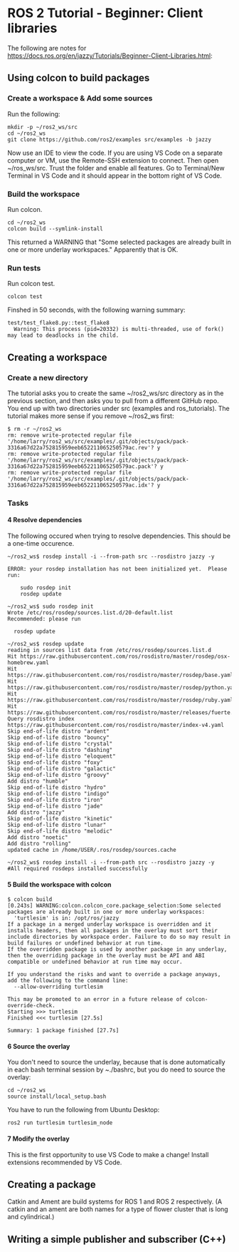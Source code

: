 # ROS 2 Tutorial - Beginner: Client libraries

The following are notes for <https://docs.ros.org/en/jazzy/Tutorials/Beginner-Client-Libraries.html>:

## Using colcon to build packages

### Create a workspace & Add some sources

Run the following:

    mkdir -p ~/ros2_ws/src
    cd ~/ros2_ws
    git clone https://github.com/ros2/examples src/examples -b jazzy

Now use an IDE to view the code. If you are using VS Code on a separate computer or VM, use the Remote-SSH extension to connect. Then open ~/ros_ws/src. Trust the folder and enable all features. Go to Terminal/New Terminal in VS Code and it should appear in the bottom right of VS Code.

### Build the workspace

Run colcon.

    cd ~/ros2_ws
    colcon build --symlink-install

This returned a WARNING that "Some selected packages are already built in one or more underlay workspaces." Apparently that is OK.

### Run tests

Run colcon test.

    colcon test

Finshed in 50 seconds, with the following warning summary:

    test/test_flake8.py::test_flake8
      Warning: This process (pid=20332) is multi-threaded, use of fork() may lead to deadlocks in the child.

## Creating a workspace

### Create a new directory

The tutorial asks you to create the same ~/ros2_ws/src directory as in the previous section, and then asks you to pull from a different GitHub repo. You end up with two directories under src (examples and ros_tutorials). The tutorial makes more sense if you remove ~/ros2_ws first:

    $ rm -r ~/ros2_ws
    rm: remove write-protected regular file '/home/larry/ros2_ws/src/examples/.git/objects/pack/pack-3316a67d22a752815959eeb652211065250579ac.rev'? y
    rm: remove write-protected regular file '/home/larry/ros2_ws/src/examples/.git/objects/pack/pack-3316a67d22a752815959eeb652211065250579ac.pack'? y
    rm: remove write-protected regular file '/home/larry/ros2_ws/src/examples/.git/objects/pack/pack-3316a67d22a752815959eeb652211065250579ac.idx'? y

### Tasks

#### 4 Resolve dependencies

The following occured when trying to resolve dependencies. This should be a one-time occurence.

    ~/ros2_ws$ rosdep install -i --from-path src --rosdistro jazzy -y

    ERROR: your rosdep installation has not been initialized yet.  Please run:

        sudo rosdep init
        rosdep update

    ~/ros2_ws$ sudo rosdep init
    Wrote /etc/ros/rosdep/sources.list.d/20-default.list
    Recommended: please run

      rosdep update

    ~/ros2_ws$ rosdep update
    reading in sources list data from /etc/ros/rosdep/sources.list.d
    Hit https://raw.githubusercontent.com/ros/rosdistro/master/rosdep/osx-homebrew.yaml
    Hit https://raw.githubusercontent.com/ros/rosdistro/master/rosdep/base.yaml
    Hit https://raw.githubusercontent.com/ros/rosdistro/master/rosdep/python.yaml
    Hit https://raw.githubusercontent.com/ros/rosdistro/master/rosdep/ruby.yaml
    Hit https://raw.githubusercontent.com/ros/rosdistro/master/releases/fuerte.yaml
    Query rosdistro index https://raw.githubusercontent.com/ros/rosdistro/master/index-v4.yaml
    Skip end-of-life distro "ardent"
    Skip end-of-life distro "bouncy"
    Skip end-of-life distro "crystal"
    Skip end-of-life distro "dashing"
    Skip end-of-life distro "eloquent"
    Skip end-of-life distro "foxy"
    Skip end-of-life distro "galactic"
    Skip end-of-life distro "groovy"
    Add distro "humble"
    Skip end-of-life distro "hydro"
    Skip end-of-life distro "indigo"
    Skip end-of-life distro "iron"
    Skip end-of-life distro "jade"
    Add distro "jazzy"
    Skip end-of-life distro "kinetic"
    Skip end-of-life distro "lunar"
    Skip end-of-life distro "melodic"
    Add distro "noetic"
    Add distro "rolling"
    updated cache in /home/USER/.ros/rosdep/sources.cache

    ~/ros2_ws$ rosdep install -i --from-path src --rosdistro jazzy -y
    #All required rosdeps installed successfully

#### 5 Build the workspace with colcon

    $ colcon build
    [0.243s] WARNING:colcon.colcon_core.package_selection:Some selected packages are already built in one or more underlay workspaces:
      'turtlesim' is in: /opt/ros/jazzy
    If a package in a merged underlay workspace is overridden and it installs headers, then all packages in the overlay must sort their include directories by workspace order. Failure to do so may result in build failures or undefined behavior at run time.
    If the overridden package is used by another package in any underlay, then the overriding package in the overlay must be API and ABI compatible or undefined behavior at run time may occur.

    If you understand the risks and want to override a package anyways, add the following to the command line:
      --allow-overriding turtlesim

    This may be promoted to an error in a future release of colcon-override-check.
    Starting >>> turtlesim
    Finished <<< turtlesim [27.5s]                       

    Summary: 1 package finished [27.7s]

#### 6 Source the overlay

You don't need to source the underlay, because that is done automatically in each bash terminal session by ~./bashrc, but you do need to source the overlay:

    cd ~/ros2_ws
    source install/local_setup.bash

You have to run the following from Ubuntu Desktop:

    ros2 run turtlesim turtlesim_node

#### 7 Modify the overlay

This is the first opportunity to use VS Code to make a change! Install extensions recommended by VS Code.

## Creating a package

Catkin and Ament are build systems for ROS 1 and ROS 2 respectively. (A catkin and an ament are both names for a type of flower cluster that is long and cylindrical.)

## Writing a simple publisher and subscriber (C++)

